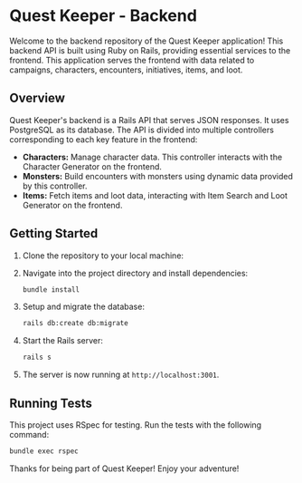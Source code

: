 # Quest Keeper - Backend

Welcome to the backend repository of the Quest Keeper application! This backend API is built using Ruby on Rails, providing essential services to the frontend. This application serves the frontend with data related to campaigns, characters, encounters, initiatives, items, and loot.

## Overview

Quest Keeper's backend is a Rails API that serves JSON responses. It uses PostgreSQL as its database. The API is divided into multiple controllers corresponding to each key feature in the frontend:

- **Characters:** Manage character data. This controller interacts with the Character Generator on the frontend.
- **Monsters:** Build encounters with monsters using dynamic data provided by this controller.
- **Items:** Fetch items and loot data, interacting with Item Search and Loot Generator on the frontend.

## Getting Started

1. Clone the repository to your local machine:
2. Navigate into the project directory and install dependencies:

    ```bash
    bundle install
    ```

3. Setup and migrate the database:

    ```bash
    rails db:create db:migrate
    ```

4. Start the Rails server:

    ```bash
    rails s
    ```

5. The server is now running at `http://localhost:3001`.

## Running Tests

This project uses RSpec for testing. Run the tests with the following command:

```bash
bundle exec rspec
```
Thanks for being part of Quest Keeper! Enjoy your adventure!
